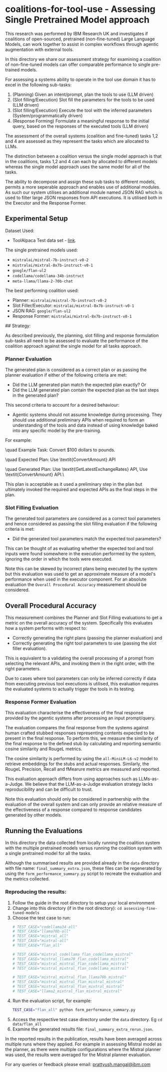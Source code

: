 # coalitions-for-tool-use - Assessing Single Pretrained Model approach

This research was performed by IBM Research UK and investigates if coalitions of open-sourced, pretrained (non-fine-tuned) Large Language Models, can work together to assist in complex workflows through agentic augmentation with external tools. 

In this directory we share our assessment strategy for examining a coalition of non-fine-tuned models can offer comparable performance to single pre-trained models.

For assessing a systems ability to operate in the tool use domain it has to excel in the following sub-tasks:
1. (Planning) Given an intent/prompt, plan the tools to use (LLM driven)
1. (Slot filling/Execution) Slot fill the parameters for the tools to be used (LLM driven)
1. (Slot filling/Execution) Execute the tool with the inferred parameters (System/programmatically driven)
1. (Response Forming) Formulate a meaningful response to the initial query, based on the responses of the executed tools (LLM driven)

The assessment of the overall systems (coalition and fine-tuned) tasks 1,2 and 4 are assessed as they represent the tasks which are allocated to LLMs. 

The distinction between a coalition versus the single model approach is that in the coalitions, tasks 1,2 and 4 can each by allocated to different models whereas the single model approach uses the same model for all of the tasks. 

The ability to decompose and assign these sub tasks to different models, permits a more seperable approach and enables use of additional modules. As such our system utilises an additional module named JSON RAG which is used to filter large JSON responses from API executions. It is utilised both in the Executor and the Response Former.

## Experimental Setup
Dataset Used:
- ToolAlpaca Test data set - [link](https://github.com/tangqiaoyu/ToolAlpaca/blob/main/data/eval_real.json).

The single pretrained models used:
- `mistralai/mistral-7b-instruct-v0-2`
- `mistralai/mixtral-8x7b-instruct-v0-1`
- `google/flan-ul2`
- `codellama/codellama-34b-instruct`
- `meta-llama/llama-2-70b-chat`

The best performing coalition used:
- Planner: `mistralai/mistral-7b-instruct-v0-2`
- Slot Filler/Executor: `mistralai/mixtral-8x7b-instruct-v0-1`
- JSON RAG: `google/flan-ul2`
- Response Former: `mistralai/mixtral-8x7b-instruct-v0-1`

## Strategy:

As described previously, the planning, slot filling and response formulation sub-tasks all need to be assessed to evaluate the performance of the coalition approach against the single model for all tasks approach.

### Planner Evaluation

The generated plan is considered as a correct plan or as passing the planner evaluation if either of the following criteria are met:

- Did the LLM generated plan match the expected plan exactly? Or 
- Did the LLM generated plan contain the expected plan as the last steps in the generated plan?

This second criteria to account for a desired behaviour:
- Agentic systems should not assume knowledge during processing. They should use additional preliminary APIs when required to form an understanding of the tools and data instead of using knowledge baked into any specific model by the pre-training.

For example: 

\quad Example Task: Convert \$100 dollars to pounds. 

\quad Expected Plan: Use \textit{ConvertAmount} API

\quad Generated Plan: Use \textit{GetLatestExchangeRates} API, Use \textit{ConvertAmount} API.\\

This plan is acceptable as it used a preliminary step in the plan but ultimately invoked the required and expected APIs as the final steps in the plan.

### Slot Filling Evaluation

The generated tool parameters are considered as a correct tool parameters and hence considered as passing the slot filling evaluation if the following criteria is met:

- Did the generated tool parameters match the expected tool parameters?

This can be thought of as evaluating whether the expected tool and tool inputs were found somewhere in the execution performed by the system, ignoring the order in which the tools were executed. 

Note this can be skewed by incorrect plans being executed by the system but this evaluation was used to get an approximate measure of a model's performance when used in the executor component. For an absolute evaluation the `Overall Procedural Accuracy` measurement should be considered. 

## Overall Procedural Accuracy

This measurement combines the Planner and Slot Filling evaluations to get a metric on the overall accuracy of the system. Specifically this evaluates how a system performs with respect to:

- Correctly generating the right plans (passing the planner evaluation) and
- Correctly generating the right tool parameters to use (passing the slot filler evaluation).

This is equivalent to a validating the overall processing of a prompt from selecting the relevant APIs, and invoking them in the right order, with the right parameters. 

Due to cases where tool parameters can only be inferred correctly if data from executing previous tool executions is utilised, this evaluation requires the evaluated systems to actually trigger the tools in its testing.


### Response Former Evaluation

This evaluation characterise the effectiveness of the final response provided by the agentic systems after processing an input prompt/query. 

The evaluation compares the final response from the systems against human crafted stubbed responses representing contents expected to be present in the final response. To perform this, we measure the similarity of the final response to the defined stub by calculating and reporting semantic cosine similarity and RougeL metrics. 

The cosine similarity is performed by using the `all-MiniLM-L6-v2` model to retrieve embeddings for the stubs and actual responses. Similarly, the RougeL Precision, Recall and fMearure metrics are measured and reported. 

This evaluation approach differs from using approaches such as LLMs-as-a-Judge. We believe that the LLM-as-a-Judge evaluation strategy lacks reproducibility and can be difficult to trust. 

Note this evaluation should only be considered in partnership with the evaluation of the overall system and can only provide an relative measure of the effectiveness of a response compared to response candidates generated by other models.

## Running the Evaluations

In this directory the data collected from locally running the coalition system with the multiple pretrained models versus running the coalition system with a single pretrained model for all the tasks. 

Although the summarised results are provided already in the `data` directory with file name: `final_summary_extra.json`, these files can be regenerated by using the `form_performance_summary.py` script to recreate the evaluation and the metrics collected. 

### Reproducing the results:

1. Follow the guide in the root directory to setup your local environment
1. Change into this directory (if in the root directory): `cd assessing-fine-tuned-models`
1. Choose the test case to run:
    ```python
    # TEST_CASE="codellama34-all"
    # TEST_CASE="llama70b-all"
    # TEST_CASE="mistral_all"
    # TEST_CASE="mixtral-all"
    # TEST_CASE="flan_all"

    # TEST_CASE="mistral_codellama_flan_codellama_mistral"
    # TEST_CASE="mistral_llama70_flan_codellama_mistral"
    # TEST_CASE="mistral_mistral_flan_codellama_mistral"
    # TEST_CASE="mistral_mixtral_flan_codellama_mistral"

    # TEST_CASE="mistral_mixtral_flan_llama70b_mistral"
    # TEST_CASE="mistral_mixtral_flan_mistral_mistral"
    # TEST_CASE="mistral_mixtral_flan_mixtral_mistral"
    # TEST_CASE="llama2_mixtral_flan_mixtral_mistral"
    ```
1. Run the evaluation script, for example:
    ```bash
    TEST_CASE="flan_all" python form_performance_summary.py
    ```
1. Access the respective test case directory under the `data` directory. Eg `cd data/flan_all`
1. Examine the generated results file: `final_summary_extra_rerun.json`. 

In the reported results in the publication, results have been averaged across multiple runs where they applied. For example in assessing Mistral model as the planner, as there were multiple configurations where the Mistral planner was used, the results were averaged for the Mistral planner evaluation.

For any queries or feedback please email: prattyush.mangal@ibm.com
